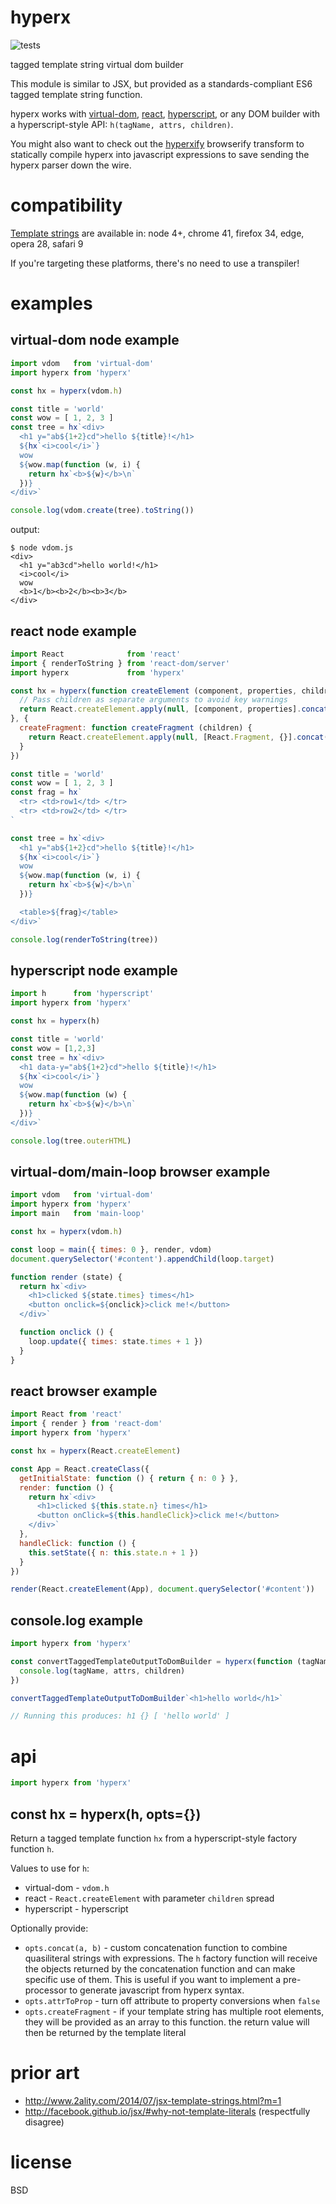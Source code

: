 # hyperx

![tests](https://github.com/choojs/hyperx/actions/workflows/main.yml/badge.svg)

tagged template string virtual dom builder

This module is similar to JSX, but provided as a standards-compliant ES6 tagged
template string function.

hyperx works with [virtual-dom](https://npmjs.com/package/virtual-dom),
[react](https://npmjs.com/package/react),
[hyperscript](https://npmjs.com/package/hyperscript), or any DOM builder with a
hyperscript-style API: `h(tagName, attrs, children)`.

You might also want to check out the [hyperxify][2] browserify transform to
statically compile hyperx into javascript expressions to save sending the hyperx
parser down the wire.

[2]: https://npmjs.com/package/hyperxify


# compatibility

[Template strings][1] are available in:
node 4+, chrome 41, firefox 34, edge, opera 28, safari 9

If you're targeting these platforms, there's no need to use a transpiler!

[1]: https://developer.mozilla.org/en-US/docs/Web/JavaScript/Reference/template_strings


# examples

## virtual-dom node example

``` js
import vdom   from 'virtual-dom'
import hyperx from 'hyperx'

const hx = hyperx(vdom.h)

const title = 'world'
const wow = [ 1, 2, 3 ]
const tree = hx`<div>
  <h1 y="ab${1+2}cd">hello ${title}!</h1>
  ${hx`<i>cool</i>`}
  wow
  ${wow.map(function (w, i) {
    return hx`<b>${w}</b>\n`
  })}
</div>`

console.log(vdom.create(tree).toString())
```

output:

```
$ node vdom.js
<div>
  <h1 y="ab3cd">hello world!</h1>
  <i>cool</i>
  wow
  <b>1</b><b>2</b><b>3</b>
</div>
```

## react node example

``` js
import React              from 'react'
import { renderToString } from 'react-dom/server'
import hyperx             from 'hyperx'

const hx = hyperx(function createElement (component, properties, children) {
  // Pass children as separate arguments to avoid key warnings
  return React.createElement.apply(null, [component, properties].concat(children))
}, {
  createFragment: function createFragment (children) {
    return React.createElement.apply(null, [React.Fragment, {}].concat(children))
  }
})

const title = 'world'
const wow = [ 1, 2, 3 ]
const frag = hx`
  <tr> <td>row1</td> </tr>
  <tr> <td>row2</td> </tr>
`

const tree = hx`<div>
  <h1 y="ab${1+2}cd">hello ${title}!</h1>
  ${hx`<i>cool</i>`}
  wow
  ${wow.map(function (w, i) {
    return hx`<b>${w}</b>\n`
  })}

  <table>${frag}</table>
</div>`

console.log(renderToString(tree))
```

## hyperscript node example

``` js
import h      from 'hyperscript'
import hyperx from 'hyperx'

const hx = hyperx(h)

const title = 'world'
const wow = [1,2,3]
const tree = hx`<div>
  <h1 data-y="ab${1+2}cd">hello ${title}!</h1>
  ${hx`<i>cool</i>`}
  wow
  ${wow.map(function (w) {
    return hx`<b>${w}</b>\n`
  })}
</div>`

console.log(tree.outerHTML)
```

## virtual-dom/main-loop browser example

``` js
import vdom   from 'virtual-dom'
import hyperx from 'hyperx'
import main   from 'main-loop'

const hx = hyperx(vdom.h)

const loop = main({ times: 0 }, render, vdom)
document.querySelector('#content').appendChild(loop.target)

function render (state) {
  return hx`<div>
    <h1>clicked ${state.times} times</h1>
    <button onclick=${onclick}>click me!</button>
  </div>`

  function onclick () {
    loop.update({ times: state.times + 1 })
  }
}
```

## react browser example

``` js
import React from 'react'
import { render } from 'react-dom'
import hyperx from 'hyperx'

const hx = hyperx(React.createElement)

const App = React.createClass({
  getInitialState: function () { return { n: 0 } },
  render: function () {
    return hx`<div>
      <h1>clicked ${this.state.n} times</h1>
      <button onClick=${this.handleClick}>click me!</button>
    </div>`
  },
  handleClick: function () {
    this.setState({ n: this.state.n + 1 })
  }
})

render(React.createElement(App), document.querySelector('#content'))
```

## console.log example

``` js
import hyperx from 'hyperx'

const convertTaggedTemplateOutputToDomBuilder = hyperx(function (tagName, attrs, children) {
  console.log(tagName, attrs, children)
})

convertTaggedTemplateOutputToDomBuilder`<h1>hello world</h1>`

// Running this produces: h1 {} [ 'hello world' ]
```


# api

```js
import hyperx from 'hyperx'
```

## const hx = hyperx(h, opts={})

Return a tagged template function `hx` from a hyperscript-style factory function
`h`.

Values to use for `h`:

* virtual-dom - `vdom.h`
* react - `React.createElement` with parameter `children` spread 
* hyperscript - hyperscript

Optionally provide:

* `opts.concat(a, b)` - custom concatenation function to combine quasiliteral
strings with expressions. The `h` factory function will receive the objects
returned by the concatenation function and can make specific use of them. This
is useful if you want to implement a pre-processor to generate javascript from
hyperx syntax.
* `opts.attrToProp` - turn off attribute to property conversions when `false`
* `opts.createFragment` - if your template string has multiple root elements, they
will be provided as an array to this function. the return value will then be returned
by the template literal


# prior art

* http://www.2ality.com/2014/07/jsx-template-strings.html?m=1
* http://facebook.github.io/jsx/#why-not-template-literals (respectfully disagree)


# license

BSD
